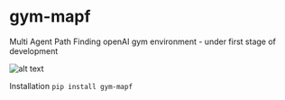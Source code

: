 # gym-mapf
Multi Agent Path Finding openAI gym environment - under first stage of development

![alt text](https://travis-ci.com/LevyvoNet/gym-mapf.svg?branch=master)

Installation
```pip install gym-mapf```


